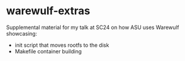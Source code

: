 # warewulf-extras
Supplemental material for my talk at SC24 on how ASU uses Warewulf showcasing:

 - init script that moves rootfs to the disk
 - Makefile container building
